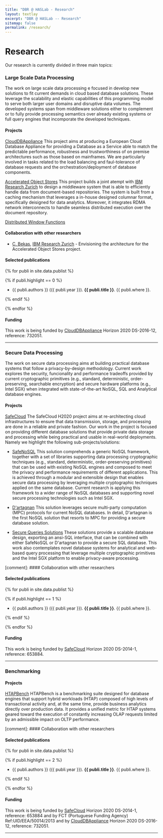 ```yaml
---
title: "DBR @ HASLab - Research"
layout: textlay
excerpt: "DBR @ HASLab -- Research"
sitemap: false
permalink: /research/
---
```


# Research

Our research is currently divided in three main topics: 

### Large Scale Data Processing

The work on large scale data processing e focused in develop new solutions to fit current demands in cloud based database solutions. These leverage the scalability and elastic capabilities of this programming model to serve both larger user domains and disruptive data volumes. The developed systems span from middleware solutions either to complement or to fully provide processing semantics over already existing systems or full query engines that incomporate the developed techniques. 


#### Projects

[CloudDBAppliance](http://clouddb.eu) This project aims at producing a European Cloud Database Appliance for providing a Database as a Service able to match the predictable performance, robustness and trustworthiness of on premise architectures such as those based on mainframes. We are particularly involved in tasks related to the load balancing and faul-tolerance of database requests and the orchestration/deployment of database components.

[Accelerated Object Stores]() This project builds a joint atempt with [IBM Research Zurich](https://www.zurich.ibm.com/) to design a middleware system that is able to efficiently handle data from document-based repositories. The system is built from a caching mechanism that leverages a in-house designed columnar format, specifically deisigned for data analytics. Moreover, it integrates RDMA network interconnects to handle seamless distributed execution over the document repository.

[Distributed Window Functions]() 


#### Collaboration with other researchers

- [C. Bekas](https://researcher.watson.ibm.com/researcher/view.php?person=zurich-bek), [IBM Research Zurich](https://www.zurich.ibm.com/) - Envisioning the architecture for the Accelerated Object Stores project.


#### Selected publications

{% for publi in site.data.publist %}

  {% if publi.highlight == 0 %}

  - {{ publi.authors }} ({{ publi.year }}). <strong>{{ publi.title }}</strong>. {{ publi.where }}.

  {% endif %}

{% endfor %}


#### Funding

This work is being funded by [CloudDBAppliance](http://clouddb.eu) Horizon 2020 DS-2016-12, reference: 732051.

---

### Secure Data Processing

The work on secure data processing aims at building practical database systems that follow a privacy-by-design methodology. Current work explores the security, funcionality and performance tradeoffs provided by current cryptographic primitives (e.g., standard, deterministic, order-preserving, searchable encryption) and secure hardware platforms (e.g., Intel SGX) when integrated with state-of-the-art NoSQL, SQL and Analytical database engines.

#### Projects

[SafeCloud](http://www.safecloud-project.eu) The SafeCloud H2020 project aims at re-architecting cloud infrastructures to ensure that data transmission, storage, and processing are done in a reliable and private fashion. Our work in the project is focused on providing different database solutions that provide private data storage and processing while being practical and usable in real-world deployments. Namely we highlight the following sub-projects/solutions:

- [SafeNoSQL]() This solution comprehends a generic NoSQL framework, together with a set of libraries supporting data processing cryptographic techniques (e.g., standard, deterministic, order-preserving primitives) that can be used with existing NoSQL engines and composed to meet the privacy and performance requirements of different applications. This is achieved through a modular and extensible design that enables secure data processing by leveraging multiple cryptographic techniques applied on the same database. Current research is applying this framework to a wider range of NoSQL databases and supporting novel secure processing technologies such as Intel SGX.

- [D'artagnan]() This solution leverages secure multi-party computation (MPC) protocols for current NoSQL databases. In detail, D'artagnan is the first NoSQL solution that resorts to MPC for providing a secure database solution. 

- [Secure Queries Solutions]() These solutions provide a scalable database design, exporting an ansi-SQL interface, 
that can be combined with either SafeNoSQL or D'artagnan to provide a secure SQL database. This work also contemplates novel database systems for analytical and web-based query processing that leverage multiple cryptographic primitives and the Intel SGX platform to enable privacy-aware processing.


[comment]: #### Collaboration with other researchers


#### Selected publications

{% for publi in site.data.publist %}

  {% if publi.highlight == 1 %}

  - {{ publi.authors }} ({{ publi.year }}). <strong>{{ publi.title }}</strong>. {{ publi.where }}.

  {% endif %}

{% endfor %}

#### Funding

This work is being funded by [SafeCloud](http://www.safecloud-project.eu) Horizon 2020 DS-2014-1, reference: 653884.

---

### Benchmarking


#### Projects

[HTAPBench](https://github.com/faclc4/HTAPBench) HTAPBench is a benchmarking suite designed for database engines that support hybrid workloads (HTAP) composed of high levels of transactional activity and, at the same time, provide business analytics directly over production data. It provides a unified metric for HTAP systems geared toward the execution of constantly increasing OLAP requests limited by an admissible impact on OLTP performance.

[comment]: #### Collaboration with other researchers


#### Selected publications

{% for publi in site.data.publist %}

  {% if publi.highlight == 2 %}

  - {{ publi.authors }} ({{ publi.year }}). <strong>{{ publi.title }}</strong>. {{ publi.where }}.

  {% endif %}

{% endfor %}


#### Funding

This work is being funded by [SafeCloud](http://www.safecloud-project.eu) Horizon 2020 DS-2014-1, reference: 653884 and by FCT (Portuguese Funding Agency) Ref:UID/EEA/50014/2013 and by [CloudDBAppliance](http://clouddb.eu) Horizon 2020 DS-2016-12, reference: 732051.

---

<!-- ### Blockchain Technology


#### Projects

[]()


#### Collaboration with other researchers



#### Selected publications

{% for publi in site.data.publist %}

  {% if publi.highlight == 3 %}

  - {{ publi.authors }} ({{ publi.year }}). <strong>{{ publi.title }}</strong>. {{ publi.where }}.

  {% endif %}

{% endfor %}


#### Funding -->



<!-- [SafeFS](https://github.com/safecloud-project/safefs) is a software-defined file system based on a modular architecture featuring stackable layers that can be combined to construct a secure distributed file system. SafeFS allows users to specialize their data store to their specific needs by choosing the combination of layers that provide the best safety and performance tradeoffs. The prototype is implemented in user space using FUSE. The provided layers include mechanisms based on encryption, replication, and coding. -->




